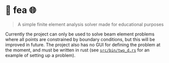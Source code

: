# :bridge_at_night: fea :globe_with_meridians:

> A simple finite element analysis solver made for educational purposes


Currently the project can only be used to solve beam element problems where all points are constrained
by boundary conditions, but this will be improved in future.
The project also has no GUI for defining the problem at the moment, and must be written
in rust (see [`src/bin/two_d.rs`](./src/bin/two_d.rs) for an example of setting up a problem).

